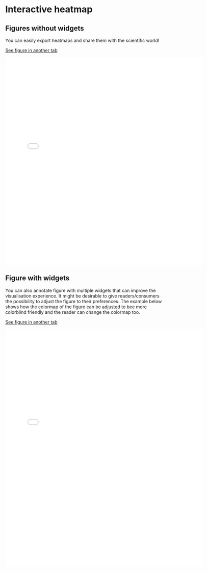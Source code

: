 # Interactive heatmap

## Figures without widgets

You can easily export heatmaps and share them with the scientific world!

[See figure in another tab](html-files/heatmap.html)

<iframe
    width="620"
    frameborder="0"
    height="650"
    src="html-files/heatmap.html"
    style="background: #FFFFFF;"
></iframe>

## Figure with widgets

You can also annotate figure with multiple widgets that can improve the visualisation experience. It might be desirable to give readers/consumers the possibility to adjust the figure to their preferences. The example below shows how the colormap of the figure can be adjusted to bee more colorblind friendly and the reader can change the colormap too.

[See figure in another tab](html-files/widgets-heatmap.html)

<iframe
    width="620"
    frameborder="0"
    height="745"
    src="html-files/widgets-heatmap.html"
    style="background: #FFFFFF;"
></iframe>
